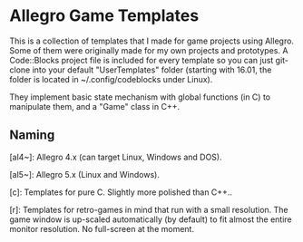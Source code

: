 # Allegro Game Templates
This is a collection of templates that I made for game projects using Allegro. Some of them were originally made for my own projects and prototypes. A Code::Blocks project file is included for every template so you can just git-clone into your default "UserTemplates" folder (starting with 16.01, the folder is located in ~/.config/codeblocks under Linux).

They implement basic state mechanism with global functions (in C) to manipulate them, and a "Game" class in C++.

## Naming

[al4~]: Allegro 4.x (can target Linux, Windows and DOS).

[al5~]: Allegro 5.x (Linux and Windows).

[c]: Templates for pure C. Slightly more polished than C++..

[r]: Templates for retro-games in mind that run with a small resolution. The game window is up-scaled automatically (by default) to fit almost the entire monitor resolution. No full-screen at the moment.
